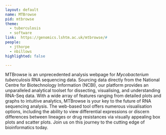 ```yaml
---
layout: default
name: MTBrowse
pid: mtbrowse
theme: 
  - tuberculosis
  - software
link:  https://genomics.lshtm.ac.uk/mtbrowse/#
people:
  - jthorpe
  - nbillows
highlighted: false

---
```


MTBrowse is an unprecedented analysis webpage for <i>Mycobacterium tuberculosis</i> RNA sequencing data. Sourcing data directly from the National Centre for Biotechnology Information (NCBI), our platform provides an unparalleled analytical toolset for dissecting, visualising, and understanding RNA-Seq data. With a wide array of features ranging from detailed plots and graphs to intuitive analytics, MTBrowse is your key to the future of RNA sequencing analysis. The web-based tool offers numerous visualisation options, including the ability to view differential expressions or discern differences between lineages or drug resistances via visually appealing box plots and scatter plots. Join us on this journey to the cutting edge of bioinformatics today.
